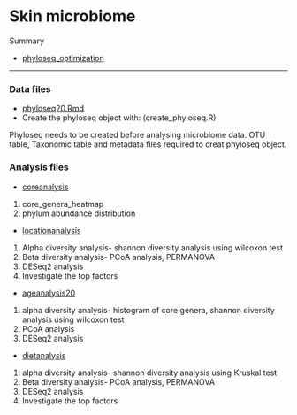 # Skin microbiome


Summary
* [phyloseq_optimization](phyloseq_optimization.md) 
----------------------------------------------------------------------------

### Data files

* [phyloseq20.Rmd](phyloseq20.Rmd)
* Create the phyloseq object with: (create_phyloseq.R)

Phyloseq needs to be created before analysing microbiome data. OTU
table, Taxonomic table and metadata files required to creat phyloseq
object.


### Analysis files

* [coreanalysis](coreanalysis.md)
1. core_genera_heatmap
2. phylum abundance distribution

* [locationanalysis](locationanalysis.md)
1. Alpha diversity analysis- shannon diversity analysis using wilcoxon test
2. Beta diversity analysis- PCoA analysis, PERMANOVA
3. DESeq2 analysis
4. Investigate the top factors

* [ageanalysis20](ageanalysis20.md)
1. alpha diversity analysis- histogram of core genera, shannon diversity analysis using wilcoxon test
2. PCoA analysis
3. DESeq2 analysis

* [dietanalysis](dietanalysis.md)
1. alpha diversity analysis- shannon diversity analysis using Kruskal test
2. Beta diversity analysis- PCoA analysis, PERMANOVA
3. DESeq2 analysis
4. Investigate the top factors
